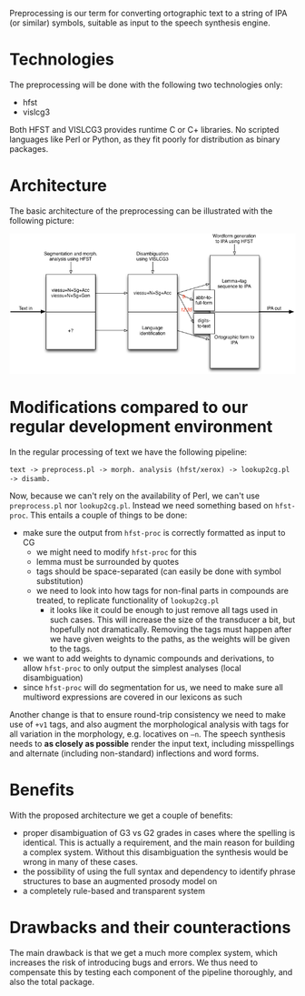 Preprocessing is our term for converting ortographic text to a string of IPA (or similar) symbols, suitable as input to the speech synthesis engine.

# Technologies

The preprocessing will be done with the following two technologies only:

* hfst
* vislcg3

Both HFST and VISLCG3 provides runtime C or C+ libraries. No scripted languages like Perl or Python, as they fit poorly for distribution as binary packages.

# Architecture

The basic architecture of the preprocessing can be illustrated with the following picture:

![Preprocessing architecture](img/PreprocArch.png)

# Modifications compared to our regular development environment

In the regular processing of text we have the following pipeline:

```
text -> preprocess.pl -> morph. analysis (hfst/xerox) -> lookup2cg.pl -> disamb.
```

Now, because we can't rely on the availability of Perl, we can't use `preprocess.pl` nor `lookup2cg.pl`. Instead we need something based on `hfst-proc`. This entails a couple of things to be done:

* make sure the output from `hfst-proc` is correctly formatted as input to CG
  * we might need to modify `hfst-proc` for this
  * lemma must be surrounded by quotes
  * tags should be space-separated (can easily be done with symbol substitution)
  * we need to look into how tags for non-final parts in compounds are treated, to replicate functionality of `lookup2cg.pl`
    * it looks like it could be enough to just remove all tags used in such cases. This will increase the size of the transducer a bit, but hopefully not
    dramatically. Removing the tags must happen after we have given weights to the paths, as the weights will be given to the tags.
* we want to add weights to dynamic compounds and derivations, to allow `hfst-proc` to only output the simplest analyses (local disambiguation)
* since `hfst-proc` will do segmentation for us, we need to make sure all multiword expressions are covered in our lexicons as such

Another change is that to ensure round-trip consistency we need to make use of `+v1` tags, and also augment the morphological analysis with tags for all variation in the morphology, e.g. locatives on `–n`. The speech synthesis needs to **as closely as possible** render the input text, including misspellings and alternate (including non-standard) inflections and word forms.

# Benefits

With the proposed architecture we get a couple of benefits:

* proper disambiguation of G3 vs G2 grades in cases where the spelling is identical. This is actually a requirement, and the main reason for building a complex system. Without this disambiguation the synthesis would be wrong in many of these cases.
* the possibility of using the full syntax and dependency to identify phrase structures to base an augmented prosody model on
* a completely rule-based and transparent system

# Drawbacks and their counteractions

The main drawback is that we get a much more complex system, which increases the risk of introducing bugs and errors. We thus need to compensate this by testing each component of the pipeline thoroughly, and also the total package.
